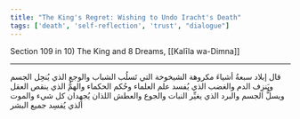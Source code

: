 ```yaml
---
title: "The King's Regret: Wishing to Undo Iracht's Death"
tags: ['death', 'self-reflection', 'trust', "dialogue"]
---
```


 Section 109 in 10) The King and 8 Dreams, [[Kalīla wa-Dimna]]

---
قال إبلاد سبعةُ أشياءَ مكروهة الشيخوخة التي تَسلُب الشباب والوجع الذي يُنحِل الجسم ويَنزِف الدم والغضب الذي يُفسد علم العلماء وحُكم الحكماء والهمُّ الذي ينقص العقل ويسلُّ الجسم والبرد الذي يغيِّر النبات والجوع والعطش اللذان يُجهِدان كل شيء والموت الذي يُفسِد جميع البشر
